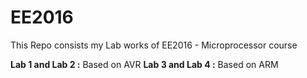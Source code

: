 # EE2016
This Repo consists my Lab works of EE2016 - Microprocessor course

**Lab 1 and Lab 2 :** Based on AVR
**Lab 3 and Lab 4 :** Based on ARM
